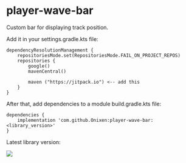 # player-wave-bar
 Custom bar for displaying track position.

 Add it in your settings.gradle.kts file:
```
dependencyResolutionManagement {
    repositoriesMode.set(RepositoriesMode.FAIL_ON_PROJECT_REPOS)
    repositories {
        google()
        mavenCentral()

        maven ("https://jitpack.io") <-- add this
    }
}
```
After that, add dependencies to a module build.gradle.kts file:
```
dependencies {
    implementation 'com.github.Onixen:player-wave-bar:<library_version>'
}
```
Latest library version:

[![](https://jitpack.io/v/Onixen/player-wave-bar.svg)](https://jitpack.io/#Onixen/player-wave-bar)
